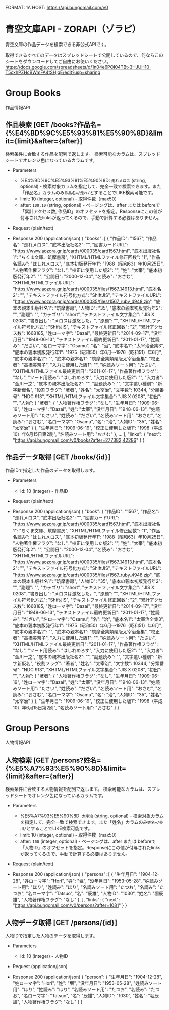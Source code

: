 FORMAT: 1A
HOST: https://api.bungomail.com/v0

# 青空文庫API - ZORAPI（ゾラピ）
青空文庫の作品データを検索できる非公式APIです。


取得できるすべてのデータはスプレッドシートで公開しているので、何ならこのシートをダウンロードしてご自由にお使いください。  
https://docs.google.com/spreadsheets/d/1n04e6POI04TBt-3HJUH10-T5cxhPZHcBWmFA4tSHjqE/edit?usp=sharing

# Group Books
作品情報API

## 作品検索 [GET /books?作品名={%E4%BD%9C%E5%93%81%E5%90%8D}&limit={limit}&after={after}]
検索条件に合致する作品を配列で返します。
検索可能なカラムは、スプレッドシートでオレンジ色になっているカラムです。

+ Parameters
    + %E4%BD%9C%E5%93%81%E5%90%8D: `走れメロス` (string, optional) - 検索対象カラムを指定して、完全一致で検索できます。また「作品名」カラムのみ`作品名=/走れ/`とすることでLIKE検索可能です。
    + limit: 10 (integer, optional) - 取得件数（max50）
    + after: `100,10` (string, optional) - ページングは、after または beforeで「累計アクセス数, 作品ID」のオフセットを指定。Responseにこの値が付与されたlinksが返ってくるので、手動で計算する必要はありません。

+ Request (plain/text)

+ Response 200 (application/json)
    {
      "books": [
        {
              "作品ID": "1567",
              "作品名": "走れメロス",
              "底本出版社名2": "",
              "図書カードURL": "https://www.aozora.gr.jp/cards/000035/card1567.html",
              "底本出版社名1": "ちくま文庫、筑摩書房",
              "XHTML/HTMLファイル修正回数": "1",
              "作品名読み": "はしれメロス",
              "底本初版発行年1": "1988（昭和63）年10月25日",
              "人物著作権フラグ": "なし",
              "校正に使用した版2": "",
              "姓": "太宰",
              "底本初版発行年2": "",
              "公開日": "2000-12-04",
              "名読み": "おさむ",
              "XHTML/HTMLファイルURL": "https://www.aozora.gr.jp/cards/000035/files/1567_14913.html",
              "底本名2": "",
              "テキストファイル符号化方式": "ShiftJIS",
              "テキストファイルURL": "https://www.aozora.gr.jp/cards/000035/files/1567_ruby_4948.zip",
              "底本の親本出版社名1": "筑摩書房",
              "人物ID": "35",
              "底本の親本初版発行年2": "",
              "副題": "",
              "カテゴリ": "short",
              "テキストファイル文字集合": "JIS X 0208",
              "書き出し": "メロスは激怒した。",
              "原題": "",
              "XHTML/HTMLファイル符号化方式": "ShiftJIS",
              "テキストファイル修正回数": "2",
              "累計アクセス数": 1668185,
              "姓ローマ字": "Dazai",
              "最終更新日": "2014-09-17",
              "没年月日": "1948-06-13",
              "テキストファイル最終更新日": "2011-01-17",
              "姓読み": "だざい",
              "名ローマ字": "Osamu",
              "名": "治",
              "底本名1": "太宰治全集3",
              "底本の親本初版発行年1": "1975（昭和50）年6月～1976（昭和51）年6月",
              "底本の親本名2": "",
              "底本の親本名1": "筑摩全集類聚版太宰治全集",
              "校正者": "高橋美奈子",
              "入力に使用した版1": "",
              "姓読みソート用": "たさい",
              "XHTML/HTMLファイル最終更新日": "2011-01-17",
              "作品著作権フラグ": "なし",
              "ソート用読み": "はしれめろす",
              "入力に使用した版2": "",
              "入力者": "金川一之",
              "底本の親本出版社名2": "",
              "副題読み": "",
              "文字遣い種別": "新字新仮名",
              "役割フラグ": "著者",
              "姓名": "太宰治",
              "文字数": 10344,
              "分類番号": "NDC 913",
              "XHTML/HTMLファイル文字集合": "JIS X 0208",
              "初出": "",
              "人物": {
                    "著者": {
                          "人物著作権フラグ": "なし",
                          "生年月日": "1909-06-19",
                          "姓ローマ字": "Dazai",
                          "姓": "太宰",
                          "没年月日": "1948-06-13",
                          "姓読みソート用": "たさい",
                          "姓読み": "だざい",
                          "名読みソート用": "おさむ",
                          "名読み": "おさむ",
                          "名ローマ字": "Osamu",
                          "名": "治",
                          "人物ID": "35",
                          "姓名": "太宰治"
                    }
              },
              "生年月日": "1909-06-19",
              "校正に使用した版1": "1998（平成10）年6月15日第2刷",
              "名読みソート用": "おさむ"
        },
        ...
      ],
      "links": {
        "next": "https://api.bungomail.com/v0/books?after=277382,42286"
      }
    }


## 作品データ取得 [GET /books/{id}]
作品IDで指定した作品のデータを取得します。

+ Parameters
    + id: 10 (integer) - 作品ID

+ Request (plain/text)

+ Response 200 (application/json)
      {
        "book":
          {
              "作品ID": "1567",
              "作品名": "走れメロス",
              "底本出版社名2": "",
              "図書カードURL": "https://www.aozora.gr.jp/cards/000035/card1567.html",
              "底本出版社名1": "ちくま文庫、筑摩書房",
              "XHTML/HTMLファイル修正回数": "1",
              "作品名読み": "はしれメロス",
              "底本初版発行年1": "1988（昭和63）年10月25日",
              "人物著作権フラグ": "なし",
              "校正に使用した版2": "",
              "姓": "太宰",
              "底本初版発行年2": "",
              "公開日": "2000-12-04",
              "名読み": "おさむ",
              "XHTML/HTMLファイルURL": "https://www.aozora.gr.jp/cards/000035/files/1567_14913.html",
              "底本名2": "",
              "テキストファイル符号化方式": "ShiftJIS",
              "テキストファイルURL": "https://www.aozora.gr.jp/cards/000035/files/1567_ruby_4948.zip",
              "底本の親本出版社名1": "筑摩書房",
              "人物ID": "35",
              "底本の親本初版発行年2": "",
              "副題": "",
              "カテゴリ": "short",
              "テキストファイル文字集合": "JIS X 0208",
              "書き出し": "メロスは激怒した。",
              "原題": "",
              "XHTML/HTMLファイル符号化方式": "ShiftJIS",
              "テキストファイル修正回数": "2",
              "累計アクセス数": 1668185,
              "姓ローマ字": "Dazai",
              "最終更新日": "2014-09-17",
              "没年月日": "1948-06-13",
              "テキストファイル最終更新日": "2011-01-17",
              "姓読み": "だざい",
              "名ローマ字": "Osamu",
              "名": "治",
              "底本名1": "太宰治全集3",
              "底本の親本初版発行年1": "1975（昭和50）年6月～1976（昭和51）年6月",
              "底本の親本名2": "",
              "底本の親本名1": "筑摩全集類聚版太宰治全集",
              "校正者": "高橋美奈子",
              "入力に使用した版1": "",
              "姓読みソート用": "たさい",
              "XHTML/HTMLファイル最終更新日": "2011-01-17",
              "作品著作権フラグ": "なし",
              "ソート用読み": "はしれめろす",
              "入力に使用した版2": "",
              "入力者": "金川一之",
              "底本の親本出版社名2": "",
              "副題読み": "",
              "文字遣い種別": "新字新仮名",
              "役割フラグ": "著者",
              "姓名": "太宰治",
              "文字数": 10344,
              "分類番号": "NDC 913",
              "XHTML/HTMLファイル文字集合": "JIS X 0208",
              "初出": "",
              "人物": {
                    "著者": {
                          "人物著作権フラグ": "なし",
                          "生年月日": "1909-06-19",
                          "姓ローマ字": "Dazai",
                          "姓": "太宰",
                          "没年月日": "1948-06-13",
                          "姓読みソート用": "たさい",
                          "姓読み": "だざい",
                          "名読みソート用": "おさむ",
                          "名読み": "おさむ",
                          "名ローマ字": "Osamu",
                          "名": "治",
                          "人物ID": "35",
                          "姓名": "太宰治"
                    }
              },
              "生年月日": "1909-06-19",
              "校正に使用した版1": "1998（平成10）年6月15日第2刷",
              "名読みソート用": "おさむ"
          }
      }


# Group Persons
人物情報API

## 人物検索 [GET /persons?姓名={%E5%A7%93%E5%90%8D}&limit={limit}&after={after}]
検索条件に合致する人物情報を配列で返します。
検索可能なカラムは、スプレッドシートでオレンジ色になっているカラムです。

+ Parameters
    + %E5%A7%93%E5%90%8D: `太宰治` (string, optional) - 検索対象カラムを指定して、完全一致で検索できます。また「姓名」カラムのみ`姓名=/芥川/`とすることでLIKE検索可能です。
    + limit: 10 (integer, optional) - 取得件数（max50）
    + after: `100` (integer, optional) - ページングは、after または beforeで「人物ID」のオフセットを指定。Responseにこの値が付与されたlinksが返ってくるので、手動で計算する必要はありません。

+ Request (plain/text)

+ Response 200 (application/json)
  {
    "persons": [
        {
            "生年月日": "1904-12-28",
            "姓ローマ字": "Hori",
            "姓": "堀",
            "没年月日": "1953-05-28",
            "姓読みソート用": "ほり",
            "姓読み": "ほり",
            "名読みソート用": "たつお",
            "名読み": "たつお",
            "名ローマ字": "Tatsuo",
            "名": "辰雄",
            "人物ID": "1030",
            "姓名": "堀辰雄",
            "人物著作権フラグ": "なし"
        },
    ],
    "links": {
      "next": "https://api.bungomail.com/v0/persons?after=1081"
    }
  }


## 人物データ取得 [GET /persons/{id}]
人物IDで指定した人物のデータを取得します。

+ Parameters
    + id: 10 (integer) - 人物ID

+ Request (application/json)

+ Response 200 (application/json)
  {
    "person":
        {
            "生年月日": "1904-12-28",
            "姓ローマ字": "Hori",
            "姓": "堀",
            "没年月日": "1953-05-28",
            "姓読みソート用": "ほり",
            "姓読み": "ほり",
            "名読みソート用": "たつお",
            "名読み": "たつお",
            "名ローマ字": "Tatsuo",
            "名": "辰雄",
            "人物ID": "1030",
            "姓名": "堀辰雄",
            "人物著作権フラグ": "なし"
        }
  }
